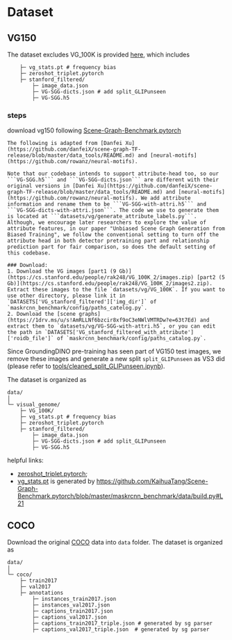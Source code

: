 # Dataset

## VG150
The dataset excludes VG_100K is provided [here](https://huggingface.co/JosephZ/OvSGTR/resolve/main/vg_data.tar.gz), which includes
```plaintext
    ├─ vg_stats.pt # frequency bias 
    ├─ zeroshot_triplet.pytorch
    ├─ stanford_filtered/
        ├─ image_data.json
        ├─ VG-SGG-dicts.json # add split_GLIPunseen 
        ├─ VG-SGG.h5
```

### steps 
download vg150 following [Scene-Graph-Benchmark.pytorch](https://github.com/KaihuaTang/Scene-Graph-Benchmark.pytorch/blob/master/DATASET.md)
```
The following is adapted from [Danfei Xu](https://github.com/danfeiX/scene-graph-TF-release/blob/master/data_tools/README.md) and [neural-motifs](https://github.com/rowanz/neural-motifs).

Note that our codebase intends to support attribute-head too, so our ```VG-SGG.h5``` and ```VG-SGG-dicts.json``` are different with their original versions in [Danfei Xu](https://github.com/danfeiX/scene-graph-TF-release/blob/master/data_tools/README.md) and [neural-motifs](https://github.com/rowanz/neural-motifs). We add attribute information and rename them to be ```VG-SGG-with-attri.h5``` and ```VG-SGG-dicts-with-attri.json```. The code we use to generate them is located at ```datasets/vg/generate_attribute_labels.py```. Although, we encourage later researchers to explore the value of attribute features, in our paper "Unbiased Scene Graph Generation from Biased Training", we follow the conventional setting to turn off the attribute head in both detector pretraining part and relationship prediction part for fair comparison, so does the default setting of this codebase.

### Download:
1. Download the VG images [part1 (9 Gb)](https://cs.stanford.edu/people/rak248/VG_100K_2/images.zip) [part2 (5 Gb)](https://cs.stanford.edu/people/rak248/VG_100K_2/images2.zip). Extract these images to the file `datasets/vg/VG_100K`. If you want to use other directory, please link it in `DATASETS['VG_stanford_filtered']['img_dir']` of `maskrcnn_benchmark/config/paths_catelog.py`. 
2. Download the [scene graphs](https://1drv.ms/u/s!AmRLLNf6bzcir8xf9oC3eNWlVMTRDw?e=63t7Ed) and extract them to `datasets/vg/VG-SGG-with-attri.h5`, or you can edit the path in `DATASETS['VG_stanford_filtered_with_attribute']['roidb_file']` of `maskrcnn_benchmark/config/paths_catalog.py`.
```

Since GroundingDINO  pre-training has seen part of VG150 test images, we remove these images and generate a new split ```split_GLIPunseen``` as VS3 did (please refer to [tools/cleaned_split_GLIPunseen.ipynb](https://github.com/gpt4vision/OvSGTR/tree/master/tools/cleaned_split_GLIPunseen.ipynb)).

The dataset is organized as 
```plaintext
data/
│
└─ visual_genome/
    ├─ VG_100K/
    ├─ vg_stats.pt # frequency bias 
    ├─ zeroshot_triplet.pytorch
    ├─ stanford_filtered/
        ├─ image_data.json
        ├─ VG-SGG-dicts.json # add split_GLIPunseen 
        ├─ VG-SGG.h5
```
helpful links:
 - [zeroshot_triplet.pytorch](https://github.com/KaihuaTang/Scene-Graph-Benchmark.pytorch/blob/master/maskrcnn_benchmark/data/datasets/evaluation/vg/zeroshot_triplet.pytorch); 
 - [vg_stats.pt](https://github.com/gpt4vision/OvSGTR/tree/master/datasets/vg_stats.pt) is generated by https://github.com/KaihuaTang/Scene-Graph-Benchmark.pytorch/blob/master/maskrcnn_benchmark/data/build.py#L21


## COCO
Download the original [COCO](https://cocodataset.org/#download) data into ``data`` folder.
The dataset is organized as 
```plaintext
data/
│
└─ coco/
    ├─ train2017
    ├─ val2017
    ├─ annotations
        ├─ instances_train2017.json
        ├─ instances_val2017.json
        ├─ captions_train2017.json
        ├─ captions_val2017.json 
        ├─ captions_train2017_triple.json # generated by sg parser
        ├─ captions_val2017_triple.json  # generated by sg parser    
```
